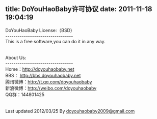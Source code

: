 title: DoYouHaoBaby许可协议
date: 2011-11-18 19:04:19
---

DoYouHaoBaby License:（BSD）<br />
---------------------------------<br />
This is a free software,you can do it in any way.<br />
<br />
<br />
About Us:<br />
---------------------------------<br />
Home：http://doyouhaobaby.net<br />
BBS： http://bbs.doyouhaobaby.net<br />
腾讯微博：http://t.qq.com/doyouhaobaby<br />
新浪微博：http://weibo.com/doyouhaobaby<br />
QQ群：144801425<br />
<br />
<br />
Last updated 2012/03/25 By doyouhaobaby2009@gmail.com<br />
<br />